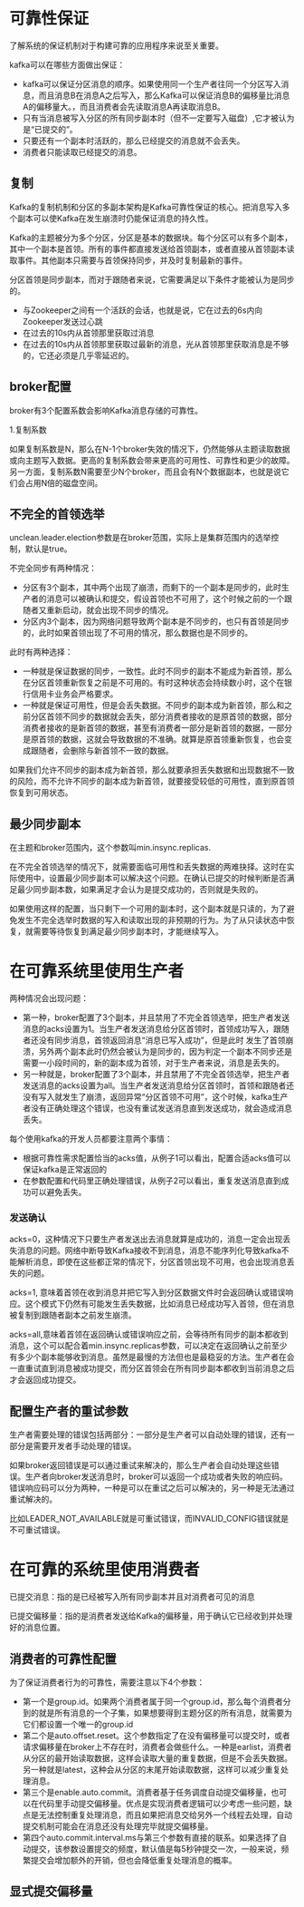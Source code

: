 # 可靠性保证
了解系统的保证机制对于构建可靠的应用程序来说至关重要。

kafka可以在哪些方面做出保证：
- kafka可以保证分区消息的顺序。如果使用同一个生产者往同一个分区写入消息，而且消息B在消息A之后写入，那么Kafka可以保证消息B的偏移量比消息A的偏移量大。，而且消费者会先读取消息A再读取消息B。
- 只有当消息被写入分区的所有同步副本时（但不一定要写入磁盘）,它才被认为是“已提交的”。
- 只要还有一个副本时活跃的，那么已经提交的消息就不会丢失。
- 消费者只能读取已经提交的消息。

## 复制
Kafka的复制机制和分区的多副本架构是Kafka可靠性保证的核心。把消息写入多个副本可以使Kafka在发生崩溃时仍能保证消息的持久性。

Kafka的主题被分为多个分区，分区是基本的数据块。每个分区可以有多个副本，其中一个副本是首领。所有的事件都直接发送给首领副本，或者直接从首领副本读取事件。其他副本只需要与首领保持同步，并及时复制最新的事件。

分区首领是同步副本，而对于跟随者来说，它需要满足以下条件才能被认为是同步的。
- 与Zookeeper之间有一个活跃的会话，也就是说，它在过去的6s内向Zookeeper发送过心跳
- 在过去的10s内从首领那里获取过消息
- 在过去的10s内从首领那里获取过最新的消息，光从首领那里获取消息是不够的，它还必须是几乎零延迟的。

## broker配置
broker有3个配置系数会影响Kafka消息存储的可靠性。

1.复制系数

如果复制系数是N，那么在N-1个broker失效的情况下，仍然能够从主题读取数据或向主题写入数据。更高的复制系数会带来更高的可用性、可靠性和更少的故障。另一方面，复制系数N需要至少N个broker，而且会有N个数据副本，也就是说它们会占用N倍的磁盘空间。

## 不完全的首领选举
unclean.leader.election参数是在broker范围，实际上是集群范围内的选举控制，默认是true。

不完全同步有两种情况：
- 分区有3个副本，其中两个出现了崩溃，而剩下的一个副本是同步的，此时生产者的消息可以被确认和提交，假设首领也不可用了，这个时候之前的一个跟随者又重新启动，就会出现不同步的情况。
- 分区内3个副本，因为网络问题导致两个副本是不同步的，也只有首领是同步的，此时如果首领出现了不可用的情况，那么数据也是不同步的。

此时有两种选择：
- 一种就是保证数据的同步，一致性。此时不同步的副本不能成为新首领，那么在分区首领重新恢复之前是不可用的。有时这种状态会持续数小时，这个在银行信用卡业务会严格要求。
- 一种就是保证可用性，但是会丢失数据。不同步的副本成为新首领，那么和之前分区首领不同步的数据就会丢失，部分消费者接收的是原首领的数据，部分消费者接收的是新首领的数据，甚至有消费者一部分是新首领的数据，一部分是原首领的数据，这就会导致数据的不准确。就算是原首领重新恢复，也会变成跟随者，会删除与新首领不一致的数据。

如果我们允许不同步的副本成为新首领，那么就要承担丢失数据和出现数据不一致的风险，而不允许不同步的副本成为新首领，就要接受较低的可用性，直到原首领恢复到可用状态。

## 最少同步副本
在主题和broker范围内，这个参数叫min.insync.replicas.

在不完全首领选举的情况下，就需要面临可用性和丢失数据的两难抉择。这时在实际使用中，设置最少同步副本可以解决这个问题。在确认已提交的时候判断是否满足最少同步副本数，如果满足才会认为是提交成功的，否则就是失败的。

如果使用这样的配置，当只剩下一个可用的副本时，这个副本就是只读的，为了避免发生不完全选举时数据的写入和读取出现的非预期的行为。为了从只读状态中恢复，就需要等待恢复到满足最少同步副本时，才能继续写入。

# 在可靠系统里使用生产者
两种情况会出现问题：
- 第一种，broker配置了3个副本，并且禁用了不完全首领选举，把生产者发送消息的acks设置为1。当生产者发送消息给分区首领时，首领成功写入，跟随者还没有同步消息，首领返回消息“消息已写入成功”，但是此时
发生了首领崩溃，另外两个副本此时仍然会被认为是同步的，因为判定一个副本不同步还是需要一小段时间的，新的副本成为首领，对于生产者来说，消息是丢失的。
- 另一种就是，broker配置了3个副本，并且禁用了不完全首领选举，把生产者发送消息的acks设置为all。当生产者发送消息给分区首领时，首领和跟随者还没有写入就发生了崩溃，返回异常“分区首领不可用”，这个时候，kafka生产者没有正确处理这个错误，也没有重试发送消息直到发送成功，就会造成消息丢失。

每个使用kafka的开发人员都要注意两个事情：
- 根据可靠性需求配置恰当的acks值，从例子1可以看出，配置合适acks值可以保证kafka是正常返回的
- 在参数配置和代码里正确处理错误，从例子2可以看出，重复发送消息直到成功可以避免丢失。

### 发送确认
acks=0，这种情况下只要生产者发送出去消息就算是成功的，消息一定会出现丢失消息的问题。网络中断导致Kafka接收不到消息，消息不能序列化导致kafka不能解析消息，即使在这些都正常的情况下，分区首领出现不可用，也会出现消息丢失的问题。

acks=1, 意味着首领在收到消息并把它写入到分区数据文件时会返回确认或错误响应。这个模式下仍然有可能发生丢失数据，比如消息已经成功写入首领，但在消息被复制到跟随者副本之前发生崩溃。

acks=all,意味着首领在返回确认或错误响应之前，会等待所有同步的副本都收到消息，这个可以配合着min.insync.replicas参数，可以决定在返回确认之前至少有多少个副本能够收到消息。虽然是最慢的方法但也是最稳妥的方法。生产者在会一直重试直到消息被成功提交，而分区首领会在所有同步副本都收到当前消息之后才会返回成功提交。

## 配置生产者的重试参数
生产者需要处理的错误包括两部分：一部分是生产者可以自动处理的错误，还有一部分是需要开发者手动处理的错误。

如果broker返回错误是可以通过重试来解决的，那么生产者会自动处理这些错误。生产者向broker发送消息时，broker可以返回一个成功或者失败的响应码。错误响应码可以分为两种，一种是可以在重试之后可以解决的，另一种是无法通过重试解决的。

比如LEADER_NOT_AVAILABLE就是可重试错误，而INVALID_CONFIG错误就是不可重试错误。

# 在可靠的系统里使用消费者
已提交消息：指的是已经被写入所有同步副本并且对消费者可见的消息

已提交偏移量：指的是消费者发送给Kafka的偏移量，用于确认它已经收到并处理好的消息位置。

## 消费者的可靠性配置
为了保证消费者行为的可靠性，需要注意以下4个参数：
- 第一个是group.id。如果两个消费者属于同一个group.id，那么每个消费者分到的就是所有消息的一个子集，如果想要得到主题分区的所有消息，就需要为它们都设置一个唯一的group.id
- 第二个是auto.offset.reset。这个参数指定了在没有偏移量可以提交时，或者请求偏移量在broker上不存在时，消费者会做些什么。一种是earlist，消费者从分区的最开始读取数据，这样会读取大量的重复数据，但是不会丢失数据。另一种就是latest，这种会从分区的末尾开始读取数据，这样可以减少重复处理消息。
- 第三个是enable.auto.commit。消费者基于任务调度自动提交偏移量，也可以在代码里手动提交偏移量。优点是实现消费者逻辑可以少考虑一些问题，缺点是无法控制重复处理消息，而且如果把消息交给另外一个线程去处理，自动提交机制可能会在消息还没有处理完毕就提交偏移量。
- 第四个auto.commit.interval.ms与第三个参数有直接的联系。如果选择了自动提交，该参数设置提交的频度，默认值是每5秒钟提交一次，一般来说，频繁提交会增加额外的开销，但也会降低重复处理消息的概率。

## 显式提交偏移量

